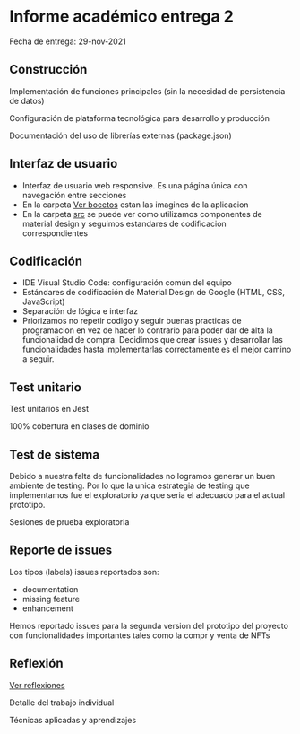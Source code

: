 # Informe académico entrega 2
Fecha de entrega: 29-nov-2021

## Construcción

Implementación de funciones principales (sin la necesidad de persistencia de datos)

Configuración de plataforma tecnológica para desarrollo y producción

Documentación del uso de librerías externas (package.json)

## Interfaz de usuario

- Interfaz de usuario web responsive. Es una página única con navegación entre secciones
- En la carpeta [Ver bocetos](https://github.com/LucasRohr1/obligatorio_marino_rohr/tree/main/docs/bocetosiu) estan las imagines de la aplicacion
- En la carpeta [src](https://github.com/LucasRohr1/obligatorio_marino_rohr/tree/main/src) se puede ver como utilizamos componentes de material design y seguimos estandares de codificacion correspondientes

## Codificación

- IDE Visual Studio Code: configuración común del equipo
- Estándares de codificación de Material Design de Google (HTML, CSS, JavaScript)
- Separación de lógica e interfaz
- Priorizamos no repetir codigo y seguir buenas practicas de programacion en vez de hacer lo contrario para poder dar de alta la funcionalidad de compra. Decidimos que crear issues y desarrollar las funcionalidades hasta implementarlas correctamente es el mejor camino a seguir.

## Test unitario

Test unitarios en Jest

100% cobertura en clases de dominio


## Test de sistema

Debido a nuestra falta de funcionalidades no logramos generar un buen ambiente de testing. Por lo que la unica estrategia de testing que implementamos fue el exploratorio ya que seria el adecuado para el actual prototipo.

Sesiones de prueba exploratoria

## Reporte de issues

Los tipos (labels) issues reportados son:
- documentation
- missing feature
- enhancement

Hemos reportado issues para la segunda version del prototipo del proyecto con funcionalidades importantes tales como la compr y venta de NFTs

## Reflexión

[Ver reflexiones](https://github.com/LucasRohr1/obligatorio_marino_rohr/tree/main/docs)

Detalle del trabajo individual

Técnicas aplicadas y aprendizajes
